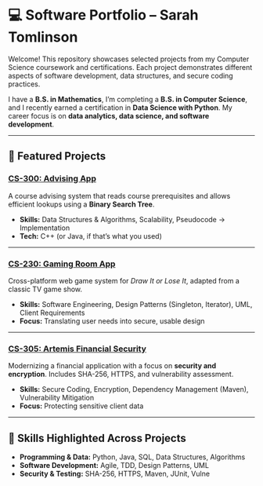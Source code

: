 # 💻 Software Portfolio – Sarah Tomlinson

Welcome! This repository showcases selected projects from my Computer Science coursework and certifications. Each project demonstrates different aspects of software development, data structures, and secure coding practices.  

I have a **B.S. in Mathematics**, I’m completing a **B.S. in Computer Science**, and I recently earned a certification in **Data Science with Python**. My career focus is on **data analytics, data science, and software development**.  

---

## 📂 Featured Projects

### [CS-300: Advising App](./CS-300-AdvisingApp)
A course advising system that reads course prerequisites and allows efficient lookups using a **Binary Search Tree**.  
- **Skills:** Data Structures & Algorithms, Scalability, Pseudocode → Implementation  
- **Tech:** C++ (or Java, if that’s what you used)  

---

### [CS-230: Gaming Room App](./CS-230-GamingRoom)
Cross-platform web game system for *Draw It or Lose It*, adapted from a classic TV game show.  
- **Skills:** Software Engineering, Design Patterns (Singleton, Iterator), UML, Client Requirements  
- **Focus:** Translating user needs into secure, usable design  

---

### [CS-305: Artemis Financial Security](./CS-305-ArtemisFinancial)
Modernizing a financial application with a focus on **security and encryption**. Includes SHA-256, HTTPS, and vulnerability assessment.  
- **Skills:** Secure Coding, Encryption, Dependency Management (Maven), Vulnerability Mitigation  
- **Focus:** Protecting sensitive client data  

---

## 🔧 Skills Highlighted Across Projects
- **Programming & Data:** Python, Java, SQL, Data Structures, Algorithms  
- **Software Development:** Agile, TDD, Design Patterns, UML  
- **Security & Testing:** SHA-256, HTTPS, Maven, JUnit, Vulne

